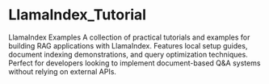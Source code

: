 # LlamaIndex_Tutorial
LlamaIndex Examples  A collection of practical tutorials and examples for building RAG applications with LlamaIndex. Features local setup guides, document indexing demonstrations, and query optimization techniques. Perfect for developers looking to implement document-based Q&amp;A systems without relying on external APIs.
